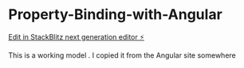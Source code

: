 # Property-Binding-with-Angular

[Edit in StackBlitz next generation editor ⚡️](https://stackblitz.com/~/github.com/edwardgazitonline/Property-Binding-with-Angular)

This is a working model . I copied it from the Angular site somewhere
